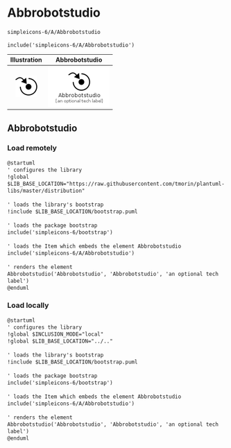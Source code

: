 # Abbrobotstudio


```text
simpleicons-6/A/Abbrobotstudio
```

```text
include('simpleicons-6/A/Abbrobotstudio')
```



| Illustration | Abbrobotstudio |
| :---: | :---: |
| ![illustration for Illustration](../../simpleicons-6/A/Abbrobotstudio.png) | ![illustration for Abbrobotstudio](../../simpleicons-6/A/Abbrobotstudio.Local.png) |




## Abbrobotstudio

### Load remotely
```plantuml
@startuml
' configures the library
!global $LIB_BASE_LOCATION="https://raw.githubusercontent.com/tmorin/plantuml-libs/master/distribution"

' loads the library's bootstrap
!include $LIB_BASE_LOCATION/bootstrap.puml

' loads the package bootstrap
include('simpleicons-6/bootstrap')

' loads the Item which embeds the element Abbrobotstudio
include('simpleicons-6/A/Abbrobotstudio')

' renders the element
Abbrobotstudio('Abbrobotstudio', 'Abbrobotstudio', 'an optional tech label')
@enduml
```

### Load locally
```plantuml
@startuml
' configures the library
!global $INCLUSION_MODE="local"
!global $LIB_BASE_LOCATION="../.."

' loads the library's bootstrap
!include $LIB_BASE_LOCATION/bootstrap.puml

' loads the package bootstrap
include('simpleicons-6/bootstrap')

' loads the Item which embeds the element Abbrobotstudio
include('simpleicons-6/A/Abbrobotstudio')

' renders the element
Abbrobotstudio('Abbrobotstudio', 'Abbrobotstudio', 'an optional tech label')
@enduml
```


